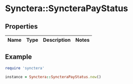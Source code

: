 # Synctera::SyncteraPayStatus

## Properties

| Name | Type | Description | Notes |
| ---- | ---- | ----------- | ----- |

## Example

```ruby
require 'synctera'

instance = Synctera::SyncteraPayStatus.new()
```

